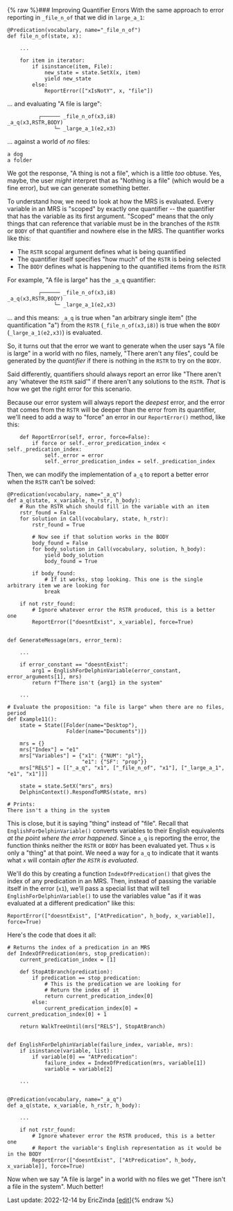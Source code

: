 {% raw %}### Improving Quantifier Errors
With the same approach to error reporting in `_file_n_of` that we did in `large_a_1`:
```
@Predication(vocabulary, name="_file_n_of")
def file_n_of(state, x):
    
    ...
    
    for item in iterator:
        if isinstance(item, File):
            new_state = state.SetX(x, item)
            yield new_state
        else:
            ReportError(["xIsNotY", x, "file"])
```

... and evaluating "A file is large":

```
          ┌────── _file_n_of(x3,i8)
_a_q(x3,RSTR,BODY)    
               └─ _large_a_1(e2,x3)
```

... against a world of *no* files:

```
a dog
a folder
```

We got the response, "A thing is not a file", which is a little *too* obtuse. Yes, maybe, the user *might* interpret that as "Nothing is a file" (which would be a fine error), but we can generate something better.

To understand how, we need to look at how the MRS is evaluated. Every variable in an MRS is "scoped" by exactly one quantifier -- the quantifier that has the variable as its first argument. "Scoped" means that the only things that can reference that variable must be in the branches of the `RSTR` or `BODY` of that quantifier and nowhere else in the MRS.  The quantifier works like this:

- The `RSTR` scopal argument defines what is being quantified
- The quantifier itself specifies "how much" of the `RSTR` is being selected
- The `BODY` defines what is happening to the quantified items from the `RSTR`

For example, "A file is large" has the `_a_q` quantifier:
```
          ┌────── _file_n_of(x3,i8)
_a_q(x3,RSTR,BODY)    
               └─ _large_a_1(e2,x3)
```
... and this means: `_a_q` is true when "an arbitrary single item" (the quantification "a") from the `RSTR` (`_file_n_of(x3,i8)`) is true when the `BODY` (`_large_a_1(e2,x3)`) is evaluated. 

So, it turns out that the error we want to generate when the user says "A file is large" in a world with no files, namely, "There aren't any files", could be generated by the *quantifier* if there is nothing in the `RSTR` to try on the `BODY`. 

Said differently, quantifiers should always report an error like "There aren't any 'whatever the `RSTR` said'" if there aren't any solutions to the `RSTR`. *That* is how we get the right error for this scenario.

Because our error system will always report the *deepest* error, and the error that comes from the `RSTR` will be deeper than the error from its quantifier, we'll need to add a way to "force" an error in our `ReportError()` method, like this:

```
    def ReportError(self, error, force=False):
        if force or self._error_predication_index < self._predication_index:
            self._error = error
            self._error_predication_index = self._predication_index
```

Then, we can modify the implementation of `a_q` to report a better error when the `RSTR` can't be solved:

```
@Predication(vocabulary, name="_a_q")
def a_q(state, x_variable, h_rstr, h_body):
    # Run the RSTR which should fill in the variable with an item
    rstr_found = False
    for solution in Call(vocabulary, state, h_rstr):
        rstr_found = True

        # Now see if that solution works in the BODY
        body_found = False
        for body_solution in Call(vocabulary, solution, h_body):
            yield body_solution
            body_found = True

        if body_found:
            # If it works, stop looking. This one is the single arbitrary item we are looking for
            break

    if not rstr_found:
        # Ignore whatever error the RSTR produced, this is a better one
        ReportError(["doesntExist", x_variable], force=True)
        
       
def GenerateMessage(mrs, error_term):

    ...
    
    if error_constant == "doesntExist":
        arg1 = EnglishForDelphinVariable(error_constant, error_arguments[1], mrs)
        return f"There isn't {arg1} in the system"
        
    ...
    
# Evaluate the proposition: "a file is large" when there are no files, period
def Example11():
    state = State([Folder(name="Desktop"),
                   Folder(name="Documents")])

    mrs = {}
    mrs["Index"] = "e1"
    mrs["Variables"] = {"x1": {"NUM": "pl"},
                        "e1": {"SF": "prop"}}
    mrs["RELS"] = [["_a_q", "x1", ["_file_n_of", "x1"], ["_large_a_1", "e1", "x1"]]]

    state = state.SetX("mrs", mrs)
    DelphinContext().RespondToMRS(state, mrs)
    
# Prints:
There isn't a thing in the system
```
This is close, but it is saying "thing" instead of "file". Recall that `EnglishForDelphinVariable()` converts variables to their English equivalents *at the point where the error happened*. Since `a_q` is reporting the error, the function thinks neither the `RSTR` or `BODY` has been evaluated yet. Thus `x` is only a "thing" at that point. We need a way for `a_q` to indicate that it wants what `x` will contain *after the `RSTR` is evaluated*.

We'll do this by creating a function `IndexOfPredication()` that gives the index of any predication in an MRS. Then, instead of passing the variable itself in the error (`x1`), we'll pass a special list that will tell `EnglishForDelphinVariable()` to use the variables value "as if it was evaluated at a different predication" like this:

```
ReportError(["doesntExist", ["AtPredication", h_body, x_variable]], force=True)
```

Here's the code that does it all:

```
# Returns the index of a predication in an MRS
def IndexOfPredication(mrs, stop_predication):
    current_predication_index = [1]

    def StopAtBranch(predication):
        if predication == stop_predication:
            # This is the predication we are looking for
            # Return the index of it
            return current_predication_index[0]
        else:
            current_predication_index[0] = current_predication_index[0] + 1

    return WalkTreeUntil(mrs["RELS"], StopAtBranch)
    
    
def EnglishForDelphinVariable(failure_index, variable, mrs):
    if isinstance(variable, list):
        if variable[0] == "AtPredication":
            failure_index = IndexOfPredication(mrs, variable[1])
            variable = variable[2]
            
    ...
    
    
@Predication(vocabulary, name="_a_q")
def a_q(state, x_variable, h_rstr, h_body):
    
    ...
    
    if not rstr_found:
        # Ignore whatever error the RSTR produced, this is a better one
        # Report the variable's English representation as it would be in the BODY
        ReportError(["doesntExist", ["AtPredication", h_body, x_variable]], force=True)
```

Now when we say "A file is large" in a world with no files we get "There isn't a file in the system". Much better!


Last update: 2022-12-14 by EricZinda [[edit](https://github.com/ericzinda/docsproto/edit/main/devhowto/devhowtoQuantifierErrors.md)]{% endraw %}